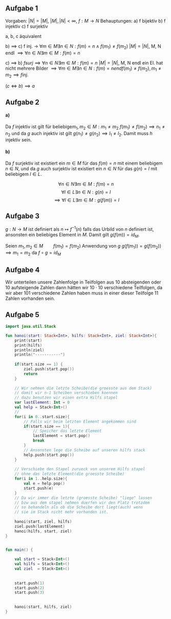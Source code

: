 ## Aufgabe 1
Vorgaben: $|N| = |M|$, $|M|, |N| < \infty$, $f: M\to N$
Behauptungen: 
a) f bijektiv 
b) f injektiv
c) f surjektiv

a, b, c äquivalent

b) $\implies$ c) f inj. -> $\forall m \in M \exists n \in N: f(m)=n \land f(m_1) \not = f(m_2)$
$|M| = |N|$, M, N endl $\implies \forall n \in N \exists m\in M : f(m) = n$

c) $\implies$ b) $f surj \implies \forall n \in N \exists m\in M: f(m) = n$
$|M| = |N|$, M, N endl ein El. hat nicht mehrere Bilder
$\implies \forall m \in M \exists n\in N: f(m) = n end f(m_1) \not = f(m_2), m_1\not = m_2 \implies f inj.$

$(c\iff b) \implies a$

## Aufgabe 2
#### a)
Da $f$ injektiv ist gilt für beliebige$m_1, m_2 \in M : m_1 \not = m_2$
$f(m_1) \not = f(m_2) \implies n_1 \not = n_2$ und da $g$ auch injektiv ist gilt $g(n_1) \not = g(n_2) \implies l_1 \not = l_2$. Damit muss $h$ injektiv sein.

#### b)
Da $f$ surjektiv ist existiert ein $m \in M$ für das $f(m) = n$ mit einem beliebigem $n \in N$, und da $g$ auch surjektiv ist existiert ein $n\in N$ für das $g(n) = l$ mit beliebigem $l\in L$.

$$
\forall n \in N \exists m\in M : f(m) = n
$$
$$
\forall l\in L \exists n\in N : g(n) = l 
$$
$$
\implies \forall l \in L \exists m \in M : g(f(m)) = l
$$



## Aufgabe 3
$g: N \to M$ ist definiert als $n \mapsto f^{-1}(n)$  falls das Urbild von  $n$ definiert ist, ansonsten ein beliebiges Element in $M$. Damit gilt $g(f(m)) = id_M$.

Seien $m_1, m_2 \in M \qquad f(m_1) = f(m_2)$ Anwendung von $g$
$g(f(m_1)) = g(f(m_2)) \implies m_1 = m_2$ da $f \circ g = id_M$




## Aufgabe 4
Wir unterteilen unsere Zahlenfolge in Teilfolgen aus 10 absteigenden oder 10 aufsteigende Zahlen dann hätten wir $10 \cdot 10$ verschiedene Teilfolgen, da wir aber $101$ verschiedene Zahlen haben muss in einer dieser Teilfolge $11$ Zahlen vorhanden sein.

## Aufgabe 5
```kotlin
import java.util.Stack

fun hanoi(start: Stack<Int>, hilfs: Stack<Int>, ziel: Stack<Int>){
    print(start)
    print(hilfs)
    println(ziel)
    println("-----------")
    
    if(start.size == 1) {
    	ziel.push(start.pop())
        return
    }
    
    // Wir nehmen die letzte Scheibe(die groesste aus dem Stack)
    // damit wir n-1 Scheiben verschieben koennen
    // dazu benutzen wir einen extra Hilfs stapel
    var lastElement: Int = 0
    val help = Stack<Int>()
    // 
    for(i in 0..start.size){
        // Falls wir beim letzten Element angekommen sind
        if(start.size == 1){
            // Speicher das letzte Element
            lastElement = start.pop()
            break
        }
        // Ansonsten lege die Scheibe auf unseren hilfs stack
        help.push(start.pop())
    }
    
    // Verschiebe den Stapel zurueck von unserem Hilfs stapel
    // ohne das letzte Element(die groesste Scheibe)
    for(i in 1..help.size){
        val e = help.pop()
        start.push(e)
    }
    // Da wir immer die letzte (groesste Scheibe) "liege" lassen
    // bzw aus dem stapel nehmen duerfen wir den Platz trotzdem
    // so behandeln als ob die Scheibe dort liegt(auch) wenn
    // sie im Stack nicht mehr vorhanden ist.
    
    hanoi(start, ziel, hilfs)
    ziel.push(lastElement)
    hanoi(hilfs, start, ziel)
}


fun main() {
    
    val start = Stack<Int>()
    val hilfs = Stack<Int>()
    val ziel  = Stack<Int>()
    
    
    start.push(1)
    start.push(2)
    start.push(3)
    
    
    hanoi(start, hilfs, ziel)
}
```